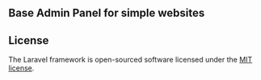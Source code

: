 ## Base Admin Panel for simple websites

## License

The Laravel framework is open-sourced software licensed under the [MIT license](https://opensource.org/licenses/MIT).
